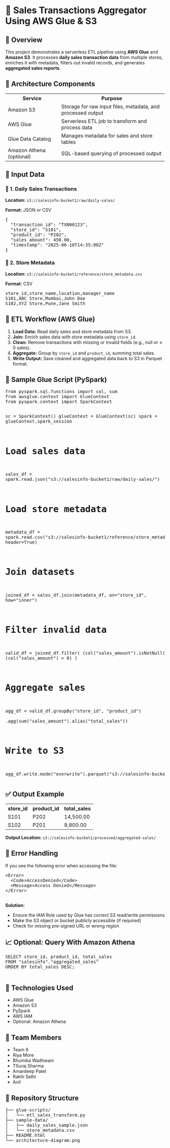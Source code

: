 <!DOCTYPE html>
<html lang="en">
<body>

  <h1>🧾 Sales Transactions Aggregator Using AWS Glue & S3</h1>

  <h2>📌 Overview</h2>
  <p>This project demonstrates a serverless ETL pipeline using <strong>AWS Glue</strong> and <strong>Amazon S3</strong>. It processes <strong>daily sales transaction data</strong> from multiple stores, enriches it with metadata, filters out invalid records, and generates <strong>aggregated sales reports</strong>.</p>

  <h2>🧱 Architecture Components</h2>
  <table>
    <tr><th>Service</th><th>Purpose</th></tr>
    <tr><td>Amazon S3</td><td>Storage for raw input files, metadata, and processed output</td></tr>
    <tr><td>AWS Glue</td><td>Serverless ETL job to transform and process data</td></tr>
    <tr><td>Glue Data Catalog</td><td>Manages metadata for sales and store tables</td></tr>
    <tr><td>Amazon Athena (optional)</td><td>SQL-based querying of processed output</td></tr>
  </table>

  <h2>📂 Input Data</h2>

  <h3>🛒 1. Daily Sales Transactions</h3>
  <p><strong>Location:</strong> <code>s3://salesinfo-bucket1/raw/daily-sales/</code></p>
  <p><strong>Format:</strong> JSON or CSV</p>
  <pre>{
  "transaction_id": "TXN00123",
  "store_id": "S101",
  "product_id": "P202",
  "sales_amount": 450.00,
  "timestamp": "2025-06-10T14:35:00Z"
}</pre>

  <h3>🏬 2. Store Metadata</h3>
  <p><strong>Location:</strong> <code>s3://salesinfo-bucket1/reference/store_metadata.csv</code></p>
  <p><strong>Format:</strong> CSV</p>
  <pre>store_id,store_name,location,manager_name
S101,ABC Store,Mumbai,John Doe
S102,XYZ Store,Pune,Jane Smith</pre>

  <h2>🔄 ETL Workflow (AWS Glue)</h2>

  <ol>
    <li><strong>Load Data:</strong> Read daily sales and store metadata from S3.</li>
    <li><strong>Join:</strong> Enrich sales data with store metadata using <code>store_id</code>.</li>
    <li><strong>Clean:</strong> Remove transactions with missing or invalid fields (e.g., null or ≤ 0 sales).</li>
    <li><strong>Aggregate:</strong> Group by <code>store_id</code> and <code>product_id</code>, summing total sales.</li>
    <li><strong>Write Output:</strong> Save cleaned and aggregated data back to S3 in Parquet format.</li>
  </ol>

  <h2>🧪 Sample Glue Script (PySpark)</h2>
  <pre>
from pyspark.sql.functions import col, sum
from awsglue.context import GlueContext
from pyspark.context import SparkContext

sc = SparkContext()
glueContext = GlueContext(sc)
spark = glueContext.spark_session

# Load sales data
sales_df = spark.read.json("s3://salesinfo-bucket1/raw/daily-sales/")

# Load store metadata
metadata_df = spark.read.csv("s3://salesinfo-bucket1/reference/store_metadata.csv", header=True)

# Join datasets
joined_df = sales_df.join(metadata_df, on="store_id", how="inner")

# Filter invalid data
valid_df = joined_df.filter(
    (col("sales_amount").isNotNull()) & 
    (col("sales_amount") > 0)
)

# Aggregate sales
agg_df = valid_df.groupBy("store_id", "product_id") \
                 .agg(sum("sales_amount").alias("total_sales"))

# Write to S3
agg_df.write.mode("overwrite").parquet("s3://salesinfo-bucket1/processed/aggregated-sales/")
  </pre>

  <h2>✅ Output Example</h2>
  <table>
    <tr><th>store_id</th><th>product_id</th><th>total_sales</th></tr>
    <tr><td>S101</td><td>P202</td><td>14,500.00</td></tr>
    <tr><td>S102</td><td>P201</td><td>9,800.00</td></tr>
  </table>
  <p><strong>Output Location:</strong> <code>s3://salesinfo-bucket1/processed/aggregated-sales/</code></p>

  <h2>🚧 Error Handling</h2>
  <div class="highlight">
    If you see the following error when accessing the file:
    <pre>
&lt;Error&gt;
  &lt;Code&gt;AccessDenied&lt;/Code&gt;
  &lt;Message&gt;Access Denied&lt;/Message&gt;
&lt;/Error&gt;
    </pre>
    <strong>Solution:</strong>
    <ul>
      <li>Ensure the IAM Role used by Glue has correct S3 read/write permissions</li>
      <li>Make the S3 object or bucket publicly accessible (if required)</li>
      <li>Check for missing pre-signed URL or wrong region</li>
    </ul>
  </div>

  <h2>📈 Optional: Query With Amazon Athena</h2>
  <pre>
SELECT store_id, product_id, total_sales
FROM "salesinfo"."aggregated_sales"
ORDER BY total_sales DESC;
  </pre>

  <h2>📌 Technologies Used</h2>
  <ul>
    <li>AWS Glue</li>
    <li>Amazon S3</li>
    <li>PySpark</li>
    <li>AWS IAM</li>
    <li>Optional: Amazon Athena</li>
  </ul>

  <h2>👥 Team Members</h2>
  <ul>
    <li>Team 9</li>
    <li>Riya More</li>
    <li>Bhumika Wadhwani</li>
    <li>TSuraj Sharma</li>
    <li>Amardeep Patel</li>
    <li>Rakhi Sathi</li>
    <li>Anil </li>
  </ul>

  <h2>📁 Repository Structure</h2>
  <pre>
├── glue-scripts/
│   └── etl_sales_transform.py
├── sample-data/
│   ├── daily_sales_sample.json
│   └── store_metadata.csv
├── README.html
└── architecture-diagram.png
  </pre>

</body>
</html>
